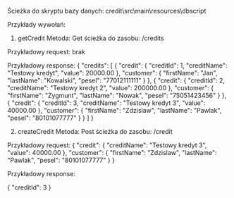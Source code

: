 Ścieżka do skryptu bazy danych: credit\src\main\resources\dbscript

Przykłady wywołań:
1. getCredit
Metoda: Get
ścieżka do zasobu: /credits

Przykładowy request: brak

Przykładowy response: 
{
    "credits": [
        {
            "credit": {
                "creditId": 1,
                "creditName": "Testowy kredyt",
                "value": 20000.00
            },
            "customer": {
                "firstName": "Jan",
                "lastName": "Kowalski",
                "pesel": "77012111111"
            }
        },
        {
            "credit": {
                "creditId": 2,
                "creditName": "Testowy kredyt 2",
                "value": 200000.00
            },
            "customer": {
                "firstName": "Zygmunt",
                "lastName": "Nowak",
                "pesel": "75051423456"
            }
        },
        {
            "credit": {
                "creditId": 3,
                "creditName": "Testowy kredyt 3",
                "value": 40000.00
            },
            "customer": {
                "firstName": "Zdzislaw",
                "lastName": "Pawlak",
                "pesel": "80101077777"
            }
        }
    ]
}




2. createCredit
Metoda: Post
ścieżka do zasobu: /credit


Przykładowy request:
{
            "credit": {
                "creditName": "Testowy kredyt 3",
                "value": 40000.00
            },
            "customer": {
                "firstName": "Zdzislaw",
                "lastName": "Pawlak",
                "pesel": "80101077777"
            }
}

Przykładowy response:

{
    "creditId": 3
}
